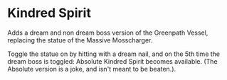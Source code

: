 # Kindred Spirit

Adds a dream and non dream boss version of the Greenpath Vessel, replacing the statue of the Massive Mosscharger.

Toggle the statue on by hitting with a dream nail, and on the 5th time the dream boss is toggled: Absolute Kindred Spirit becomes available.
(The Absolute version is a joke, and isn't meant to be beaten.).

